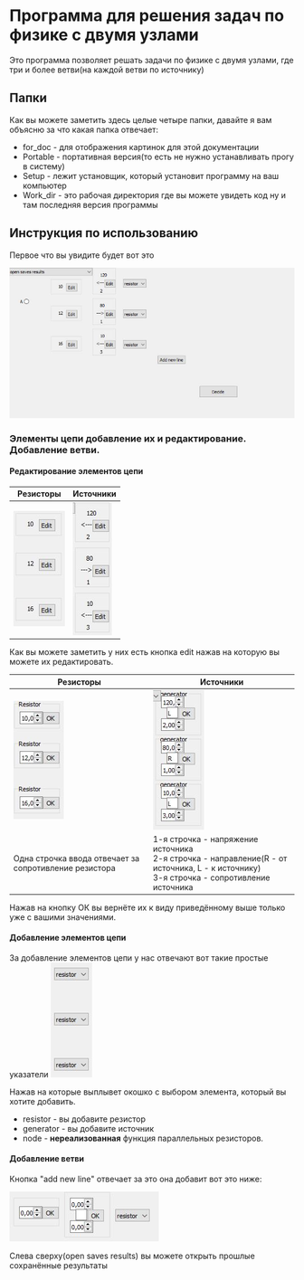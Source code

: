# Программа для решения задач по физике с двумя узлами

Это программа позволяет решать задачи по физике с двумя узлами, где три и более ветви(на каждой ветви по источнику)

## Папки
Как вы можете заметить здесь целые четыре папки, давайте я вам объясню за что какая папка отвечает:

* for_doc - для отображения картинок для этой документации
* Portable - портативная версия(то есть не нужно устанавливать прогу в систему)
* Setup - лежит установщик, который установит программу на ваш компьютер
* Work_dir - это рабочая директория где вы можете увидеть код ну и там последняя версия программы


## Инструкция по использованию

Первое что вы увидите будет вот это 

![](for_doc/screen.png)

### Элементы цепи добавление их и редактирование. Добавление ветви.
#### Редактирование элементов цепи
Резисторы | Источники
------------ | -------------
![](for_doc/resistors.JPG) | ![](for_doc/generators.JPG)

Как вы можете заметить у них есть кнопка edit нажав на которую вы можете их редактировать.

Резисторы | Источники
------------ | -------------
![](for_doc/resistors_edit.JPG) | ![](for_doc/generators_edit.JPG)
Одна строчка ввода отвечает за сопротивление резистора | 1-я строчка - напряжение источника <br /> 2-я строчка - направление(R - от источника, L - к источнику) <br /> 3-я строчка - сопротивление источника

Нажав на кнопку ОК вы вернёте их к виду приведённому выше только уже с вашими значениями.

#### Добавление элементов цепи
За добавление элементов цепи у нас отвечают вот такие простые указатели
![](for_doc/add_element.JPG)

Нажав на которые выплывет окошко с выбором элемента, который вы хотите добавить.
* resistor - вы добавите резистор
* generator - вы добавите источник
* node - **нереализованная** функция параллельных резисторов.

#### Добавление ветви
Кнопка "add new line" отвечает за это она добавит вот это ниже:

![](for_doc/add_new_line.JPG)

Слева сверху(open saves results) вы можете открыть прошлые сохранённые результаты

